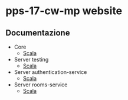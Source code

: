 # pps-17-cw-mp website

## Documentazione
 * Core
    - [Scala](/pps-17-cw-mp/scala/:core/)
 * Server testing
    - [Scala](/pps-17-cw-mp/scala/:server:testing/)
 * Server authentication-service
    - [Scala](/pps-17-cw-mp/scala/:server:authentication/)
 * Server rooms-service
    - [Scala](/pps-17-cw-mp/scala/:server:rooms/)

